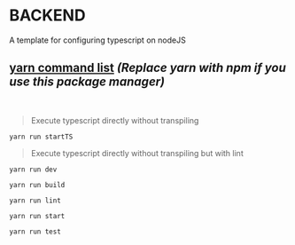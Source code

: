# **BACKEND**
A template for configuring typescript on nodeJS

##  <ins>**yarn command list**</ins> *(Replace yarn with npm if you use this package manager)*

<br>

> Execute typescript directly without transpiling
```console
yarn run startTS
```
> Execute typescript directly without transpiling but with lint
```console
yarn run dev
```
```console
yarn run build
```
```console
yarn run lint
```
```console
yarn run start
```
```console
yarn run test
```

